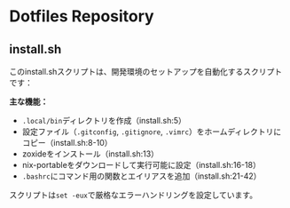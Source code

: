 # Dotfiles Repository

## install.sh

このinstall.shスクリプトは、開発環境のセットアップを自動化するスクリプトです：

**主な機能：**
- `.local/bin`ディレクトリを作成（install.sh:5）
- 設定ファイル（`.gitconfig`, `.gitignore`, `.vimrc`）をホームディレクトリにコピー（install.sh:8-10）
- zoxideをインストール（install.sh:13）
- nix-portableをダウンロードして実行可能に設定（install.sh:16-18）
- `.bashrc`にコマンド用の関数とエイリアスを追加（install.sh:21-42）

スクリプトは`set -eux`で厳格なエラーハンドリングを設定しています。